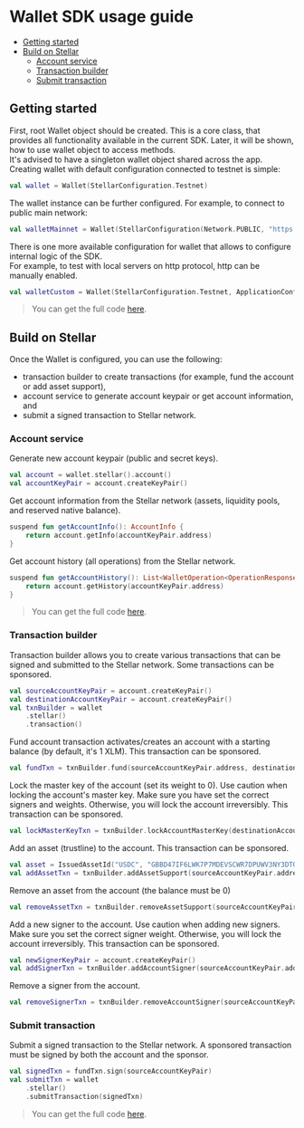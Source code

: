 # Wallet SDK usage guide

<!--- TOC -->

* [Getting started](#getting-started)
* [Build on Stellar](#build-on-stellar)
  * [Account service](#account-service)
  * [Transaction builder](#transaction-builder)
  * [Submit transaction](#submit-transaction)

<!--- END -->

<!--- INCLUDE
import org.stellar.walletsdk.*
-->

## Getting started

First, root Wallet object should be created. This is a core class, that provides all functionality
available in the current SDK. Later, it will be shown, how to use wallet object to access
methods.  
It's advised to have a singleton wallet object shared across the app.  
Creating wallet with default configuration connected to testnet is simple:

<!--- INCLUDE .*basic.*
import org.stellar.sdk.Network
-->

```kotlin
val wallet = Wallet(StellarConfiguration.Testnet)
```

The wallet instance can be further configured. For example, to connect to public main network:

```kotlin
val walletMainnet = Wallet(StellarConfiguration(Network.PUBLIC, "https://horizon.stellar.org"))
```

There is one more available configuration for wallet that allows to configure internal logic of the SDK.  
For example, to test with local servers on http protocol, http can be manually enabled.

```kotlin
val walletCustom = Wallet(StellarConfiguration.Testnet, ApplicationConfiguration(useHttp = true))
```

> You can get the full code [here](../examples/documentation/src/example-basic-01.kt).

<!--- INCLUDE
val wallet = Wallet(StellarConfiguration.Testnet)
-->

## Build on Stellar

Once the Wallet is configured, you can use the following:

- transaction builder to create transactions (for example, fund the account or add asset support),
- account service to generate account keypair or get account information, and
- submit a signed transaction to Stellar network.

### Account service

<!--- INCLUDE .*account.*
import org.stellar.sdk.responses.operations.OperationResponse
import org.stellar.walletsdk.*
-->
<!--- SUFFIX .*account.*
suspend fun main() {
  val info = getAccountInfo()
  println(info)

  val history = getAccountHistory()
  println(history)
}
-->

Generate new account keypair (public and secret keys).

```kotlin
val account = wallet.stellar().account()
val accountKeyPair = account.createKeyPair()
```

Get account information from the Stellar network (assets, liquidity pools, and reserved native balance).

```kotlin
suspend fun getAccountInfo(): AccountInfo {
    return account.getInfo(accountKeyPair.address)
}
```

Get account history (all operations) from the Stellar network.

```kotlin
suspend fun getAccountHistory(): List<WalletOperation<OperationResponse>> {
    return account.getHistory(accountKeyPair.address)
}
```

> You can get the full code [here](../examples/documentation/src/example-account-01.kt).

### Transaction builder

Transaction builder allows you to create various transactions that can be signed and submitted to the Stellar network.
Some transactions can be sponsored.

<!--- INCLUDE .*transaction.*
import org.stellar.walletsdk.*
import org.stellar.walletsdk.asset.IssuedAssetId
import org.stellar.walletsdk.horizon.sign

suspend fun main() {
  val wallet = Wallet(StellarConfiguration.Testnet)
  val account = wallet
    .stellar()
    .account()
-->
<!--- SUFFIX .*transaction.*
}    
-->

```kotlin
val sourceAccountKeyPair = account.createKeyPair()
val destinationAccountKeyPair = account.createKeyPair()
val txnBuilder = wallet
    .stellar()
    .transaction()
```

Fund account transaction activates/creates an account with a starting balance (by default, it's 1 XLM). This transaction
can be sponsored.

```kotlin
val fundTxn = txnBuilder.fund(sourceAccountKeyPair.address, destinationAccountKeyPair.address)
```

Lock the master key of the account (set its weight to 0). Use caution when locking the account's master key. Make sure
you have set the correct signers and weights. Otherwise, you will lock the account irreversibly. This transaction can be
sponsored.

```kotlin
val lockMasterKeyTxn = txnBuilder.lockAccountMasterKey(destinationAccountKeyPair.address)
```

Add an asset (trustline) to the account. This transaction can be sponsored.

```kotlin
val asset = IssuedAssetId("USDC", "GBBD47IF6LWK7P7MDEVSCWR7DPUWV3NY3DTQEVFL4NAT4AQH3ZLLFLA5")
val addAssetTxn = txnBuilder.addAssetSupport(sourceAccountKeyPair.address, asset)
```

Remove an asset from the account (the balance must be 0)

```kotlin
val removeAssetTxn = txnBuilder.removeAssetSupport(sourceAccountKeyPair.address, asset)
```

Add a new signer to the account. Use caution when adding new signers. Make sure you set the correct signer weight.
Otherwise, you will lock the account irreversibly. This transaction can be sponsored.

```kotlin
val newSignerKeyPair = account.createKeyPair()
val addSignerTxn = txnBuilder.addAccountSigner(sourceAccountKeyPair.address, newSignerKeyPair.address, 10)
```

Remove a signer from the account.

```kotlin
val removeSignerTxn = txnBuilder.removeAccountSigner(sourceAccountKeyPair.address, newSignerKeyPair.address)
```

### Submit transaction

Submit a signed transaction to the Stellar network. A sponsored transaction must be signed by both the account and the
sponsor.

```kotlin
val signedTxn = fundTxn.sign(sourceAccountKeyPair)
val submitTxn = wallet
    .stellar()
    .submitTransaction(signedTxn)
```

> You can get the full code [here](../examples/documentation/src/example-transaction-01.kt).
